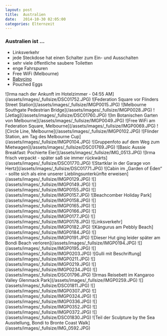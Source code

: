 ```yaml
---
layout: post
title:  Australien
date:   2014-10-30 02:05:00
categories: Elternzeit
---
```


### Australien ist …

- Linksverkehr
- jede Steckdose hat einen Schalter zum Ein- und Ausschalten
- sehr viele öffentliche saubere Toiletten
- enge Fahrspuren
- Free WiFi (Melbourne)
- [Babycino][babycino]
- Pouched Eggs

<div class="carousel">
![Irma nach der Ankunft im Hotelzimmer - 04:55 AM](/assets/images/_fullsize/DSC01752.JPG)
![Federation Square vor Flinders Street Station](/assets/images/_fullsize/IMGP0015.JPG)
![Melbourne Southgate Pedestrian Bridge](/assets/images/_fullsize/IMGP0028.JPG)
![Jetlag](/assets/images/_fullsize/DSC01760.JPG)
![Im Botanischen Garten von Melbourne](/assets/images/_fullsize/IMGP0049.JPG)
![Free WiFi am Federation Square, Melbourne](/assets/images/_fullsize/IMGP0069.JPG)
![Circle Line, Melbourne](/assets/images/_fullsize/IMGP0102.JPG)
![Flinder Station, am Tag des Melbourne Cup](/assets/images/_fullsize/IMGP0104.JPG)
![Gruppenfoto auf dem Weg zum Mietwagen](/assets/images/_fullsize/DSC01769.JPG)
![Basic Aussie Breakfast: Pochierte Eier](/assets/images/_fullsize/IMG_0513.JPG)
![Irma frisch verpackt - später saß sie immer rückwärts](/assets/images/_fullsize/DSC01770.JPG)
![Startklar in der Garage von Hertz](/assets/images/_fullsize/DSC01771.JPG)
![Cabin im „Garden of Eden“ - sollte sich als eine unserer Lieblingsunterkünfte erweisen](/assets/images/_fullsize/IMGP0129.JPG)
![](/assets/images/_fullsize/IMGP0149.JPG)
![](/assets/images/_fullsize/IMGP0155.JPG)
![](/assets/images/_fullsize/IMGP0157.JPG)
![Beachcomber Holiday Park](/assets/images/_fullsize/IMGP0158.JPG)
![](/assets/images/_fullsize/IMGP0165.JPG)
![](/assets/images/_fullsize/IMGP0166.JPG)
![](/assets/images/_fullsize/IMGP0177.JPG)
![](/assets/images/_fullsize/IMGP0178.JPG)
![Linksverkehr](/assets/images/_fullsize/IMGP0182.JPG)
![Kängurus am Pebbly Beach](/assets/images/_fullsize/IMGP0184.JPG)
![](/assets/images/_fullsize/IMGP0191.JPG)
![Dieser Hut ging leider später am Bondi Beach verloren](/assets/images/_fullsize/IMGP0194.JPG)
![](/assets/images/_fullsize/IMGP0195.JPG)
![](/assets/images/_fullsize/IMGP0203.JPG)
![Gulli mit Beschriftung](/assets/images/_fullsize/IMGP0211.JPG)
![](/assets/images/_fullsize/IMGP0219.JPG)
![](/assets/images/_fullsize/IMGP0234.JPG)
![](/assets/images/_fullsize/DSC01796.JPG)
![Irmas Reisebett im Kangaroo Valley Glenmack Park](/assets/images/_fullsize/IMGP0259.JPG)
![](/assets/images/_fullsize/DSC01811.JPG)
![](/assets/images/_fullsize/IMGP0307.JPG)
![](/assets/images/_fullsize/IMGP0324.JPG)
![](/assets/images/_fullsize/IMGP0336.JPG)
![](/assets/images/_fullsize/IMGP0352.JPG)
![](/assets/images/_fullsize/IMGP0372.JPG)
![](/assets/images/_fullsize/DSC01830.JPG)
![Teil der Sculpture by the Sea Ausstellung, Bondi to Bronte Coast Walk](/assets/images/_fullsize/IMG_0592.JPG)
</div>

[babycino]: http://en.wikipedia.org/wiki/Babycino
